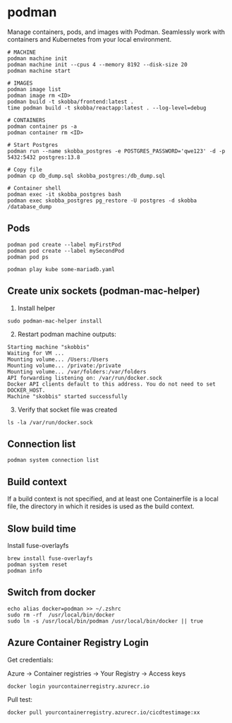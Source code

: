 # podman
Manage containers, pods, and images with Podman. Seamlessly work with containers and Kubernetes from your local environment.

```
# MACHINE
podman machine init
podman machine init --cpus 4 --memory 8192 --disk-size 20
podman machine start

# IMAGES
podman image list 
podman image rm <ID>
podman build -t skobba/frontend:latest .
time podman build -t skobba/reactapp:latest . --log-level=debug

# CONTAINERS
podman container ps -a
podman container rm <ID>

# Start Postgres
podman run --name skobba_postgres -e POSTGRES_PASSWORD='qwe123' -d -p 5432:5432 postgres:13.8

# Copy file
podman cp db_dump.sql skobba_postgres:/db_dump.sql

# Container shell
podman exec -it skobba_postgres bash
podman exec skobba_postgres pg_restore -U postgres -d skobba /database_dump
```

## Pods
```
podman pod create --label myFirstPod
podman pod create --label mySecondPod
podman pod ps

podman play kube some-mariadb.yaml
```

## Create unix sockets (podman-mac-helper)
1. Install helper
```
sudo podman-mac-helper install
```

2. Restart podman machine
outputs:
```
Starting machine "skobbis"
Waiting for VM ...
Mounting volume... /Users:/Users
Mounting volume... /private:/private
Mounting volume... /var/folders:/var/folders
API forwarding listening on: /var/run/docker.sock
Docker API clients default to this address. You do not need to set DOCKER_HOST.
Machine "skobbis" started successfully
```

3. Verify that socket file was created
```
ls -la /var/run/docker.sock
```

## Connection list
```
podman system connection list
```

## Build context
If a build context is not specified, and at least one Containerfile is a local file, the directory in which it resides is used as the build context.

## Slow build time
Install fuse-overlayfs

```
brew install fuse-overlayfs
podman system reset
podman info
```
## Switch from docker
```
echo alias docker=podman >> ~/.zshrc
sudo rm -rf  /usr/local/bin/docker
sudo ln -s /usr/local/bin/podman /usr/local/bin/docker || true
```

## Azure Container Registry Login
Get credentials:

Azure -> Container registries -> Your Registry -> Access keys

```
docker login yourcontainerregistry.azurecr.io
```

Pull test:
```
docker pull yourcontainerregistry.azurecr.io/cicdtestimage:xx
```

